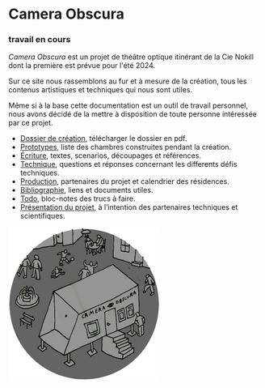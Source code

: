 # Camera Obscura
### travail en cours

*Camera Obscura* est un projet de théâtre optique itinérant de la Cie Nokill dont la première est prévue pour l'été 2024. 

Sur ce site nous rassemblons au fur et à mesure de la création, tous les contenus artistiques et techniques qui nous sont utiles. 

Même si à la base cette documentation est un outil de travail personnel, nous avons décidé de la mettre à disposition de toute personne intéressée par ce projet.

- [Dossier de création](contenu/dossier/dossier-camera-obscura-2024-web.pdf), télécharger le dossier en pdf.
- [Prototypes](contenu/prototypes), liste des chambres construites pendant la création.
- [Écriture](contenu/ecriture), textes, scenarios, découpages et références.
- [Technique](contenu/technique), questions et réponses concernant les differents défis techniques. 
- [Production](contenu/production.md), partenaires du projet et calendrier des résidences.
- [Bibliographie](contenu/bibliographie.md), liens et documents utiles.
- [Todo](contenu/todo.md), bloc-notes des trucs à faire.
- [Présentation du projet](contenu/presentation-partenaires.md), à l’intention des partenaires techniques et scientifiques.


![Dessin de la remorque](contenu/macarons/camera-obscura.png)
